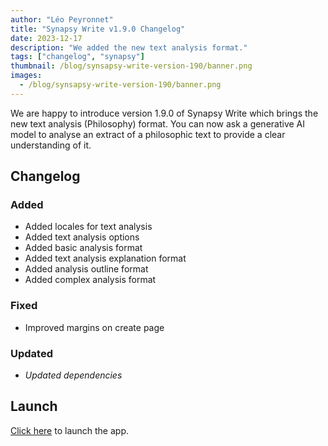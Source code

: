 ```yaml
---
author: "Léo Peyronnet"
title: "Synapsy Write v1.9.0 Changelog"
date: 2023-12-17
description: "We added the new text analysis format."
tags: ["changelog", "synapsy"]
thumbnail: /blog/synsapsy-write-version-190/banner.png
images:
  - /blog/synsapsy-write-version-190/banner.png
---
```


We are happy to introduce version 1.9.0 of Synapsy Write which brings the new text analysis (Philosophy) format. You can now ask a generative AI model to analyse an extract of a philosophic text to provide a clear understanding of it.

## Changelog

### Added

- Added locales for text analysis
- Added text analysis options
- Added basic analysis format
- Added text analysis explanation format
- Added analysis outline format
- Added complex analysis format

### Fixed

- Improved margins on create page

### Updated

- _Updated dependencies_

## Launch

[Click here](https://write.peyronnet.group) to launch the app.
